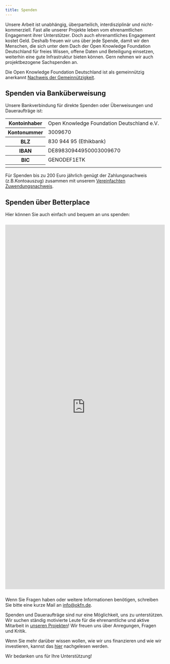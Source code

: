 ```yaml
---
title: Spenden
---
```


Unsere Arbeit ist unabhängig, überparteilich, interdisziplinär und nicht-kommerziell. Fast alle unserer Projekte leben vom ehrenamtlichen Engagement ihrer Unterstützer. Doch auch ehrenamtliches Engagement kostet Geld. Deshalb freuen wir uns über jede Spende, damit wir den Menschen, die sich unter dem Dach der Open Knowledge Foundation Deutschland für freies Wissen, offene Daten und Beteiligung einsetzen, weiterhin eine gute Infrastruktur bieten können. Gern nehmen wir auch projektbezogene Sachspenden an.

Die Open Knowledge Foundation Deutschland ist als gemeinnützig anerkannt [Nachweis der Gemeinnützigkeit](https://okfn.de/files/verein/Freistellungsbescheid-21-08-2017.pdf).

## Spenden via Banküberweisung

Unsere Bankverbindung für direkte Spenden oder Überweisungen und Daueraufträge ist:

<table class="table table-condensed" style="max-width: 700px;">
  <tr>
    <th>Kontoinhaber</th>
    <td>Open Knowledge Foundation Deutschland e.V.</td>
  </tr>
  <tr>
    <th>Kontonummer</th>
    <td>3009670</td>
  </tr>
  <tr>
    <th>BLZ</th>
    <td>830 944 95 (Ethikbank)</td>
  </tr>
  <tr>
    <th>IBAN</th>
    <td>DE89830944950003009670</td>
  </tr>
  <tr>
    <th>BIC</th>
    <td>GENODEF1ETK</td>
  </tr>
  <tr>
    <th></th>
    <td></td>
  </tr>
</table>

Für Spenden bis zu 200 Euro jährlich genügt der Zahlungsnachweis (z.B.Kontoauszug) zusammen mit unserem
[Vereinfachten Zuwendungsnachweis](https://okfn.de/files/verein/OKF_Zuwendungen_vereinfachte_Zuwendungsbest.pdf).


## Spenden über Betterplace

Hier können Sie auch einfach und bequem an uns spenden:
<iframe width="100%" height="1150px" name="Spenden" style="border:0; padding-top:10px; padding-bottom:10px;max-width: 600px;display: block; margin: 0 0;" src="https://www.betterplace.org/de/organisations/okfde/iframe_donations/new">
  &lt;p&gt;&lt;a href="https://www.betterplace.org/de/organisations/okfde/partner_donations/new?utm_campaign=donate_btn_for_orgs&amp;#038;utm_content=okfde&amp;#038;utm_medium=external_banner&amp;#038;utm_source=orgs" target="_blank" title="Jetzt spenden mit betterplace.org!"&gt;&lt;img alt="Jetzt spenden mit betterplace.org!" height="101" src="//asset1.betterplace.org/assets/partner_widget_de-b9e7b3594d0ed53e86f32f793869d3ce.png" style="border:0px" width="160" /&gt;
&lt;/a&gt;&lt;/p&gt;
</iframe>

Wenn Sie Fragen haben oder weitere Informationen benötigen, schreiben Sie bitte eine kurze Mail an <a href="mailto:info@okfn.de">info@okfn.de</a>.

Spenden und Daueraufträge sind nur eine Möglichkeit, uns zu unterstützen. Wir suchen ständig motivierte Leute für die ehrenamtliche und aktive Mitarbeit in [unseren Projekten](https://okfn.de/projekte/)! Wir freuen uns über Anregungen, Fragen und Kritik.

Wenn Sie mehr darüber wissen wollen, wie wir uns finanzieren und wie wir investieren, kannst das [hier](https://okfn.de/verein/) nachgelesen werden.

Wir bedanken uns für Ihre Unterstützung!
